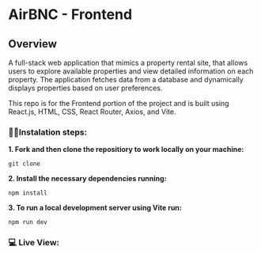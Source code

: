# AirBNC - Frontend

## Overview

A full-stack web application that mimics a property rental site, that allows users to explore available properties and view detailed information on each property. The application fetches data from a database and dynamically displays properties based on user preferences. 

This repo is for the Frontend portion of the project and is built using React.js, HTML, CSS, React Router, Axios, and Vite.

### 👩‍💻Instalation steps:

**1. Fork and then clone the repositiory to work locally on your machine:**

```
git clone
```

**2. Install the necessary dependencies running:**

```
npm install
```

**3. To run a local development server using Vite run:**

```
npm run dev
```
### 💻 Live View:
